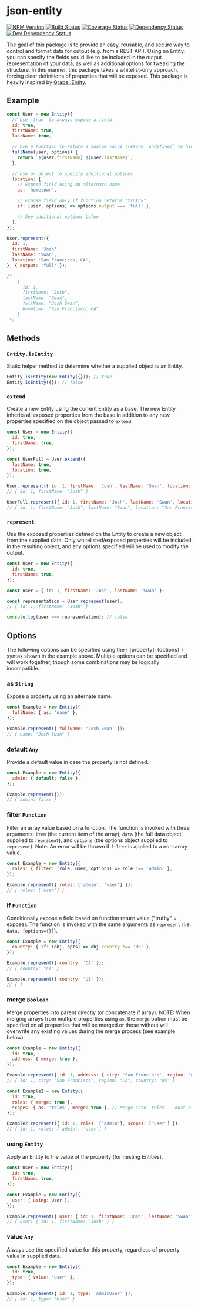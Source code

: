 # json-entity
[![NPM Version][npm-image]][npm-url] [![Build Status][build-image]][build-url] [![Coverage Status][coverage-image]][coverage-url] [![Dependency Status][depstat-image]][depstat-url] [![Dev Dependency Status][devdepstat-image]][devdepstat-url]

The goal of this package is to provide an easy, reusable, and secure way to control and format data for output (e.g. from a REST API). Using an Entity, you can specify the fields you'd like to be included in the output representation of your data, as well as additional options for tweaking the structure. In this manner, this package takes a whitelist-only approach, forcing clear definitions of properties that will be exposed. This package is heavily inspired by [Grape::Entity](https://github.com/ruby-grape/grape-entity).

## Example
```javascript
const User = new Entity({
  // Use `true` to always expose a field
  id: true,
  firstName: true,
  lastName: true,

  // Use a function to return a custom value (return `undefined` to hide in JSON)
  fullName(user, options) {
    return `${user.firstName} ${user.lastName}`;
  },

  // Use an object to specify additional options
  location: {
    // Expose field using an alternate name
    as: 'hometown',

    // Expose field only if function returns "truthy"
    if: (user, options) => options.output === 'full' },

    // See additional options below
  },
});

User.represent({
  id: 1,
  firstName: 'Josh',
  lastName: 'Swan',
  location: 'San Francisco, CA',
}, { output: 'full' });

/*
    {
      id: 1,
      firstName: "Josh",
      lastName: "Swan",
      fullName: "Josh Swan",
      hometown: "San Francisco, CA"
    }
 */
```

## Methods

### `Entity.isEntity`
Static helper method to determine whether a supplied object is an Entity.
```javascript
Entity.isEntity(new Entity({})); // true
Entity.isEntity({}); // false
```

### `extend`
Create a new Entity using the current Entity as a base. The new Entity inherits all exposed properties from the base in addition to any new properties specified on the object passed to `extend`.
```javascript
const User = new Entity({
  id: true,
  firstName: true,
});

const UserFull = User.extend({
  lastName: true,
  location: true,
});

User.represent({ id: 1, firstName: 'Josh', lastName: 'Swan', location: 'San Francisco, CA' });
// { id: 1, firstName: "Josh" }

UserFull.represent({ id: 1, firstName: 'Josh', lastName: 'Swan', location: 'San Francisco, CA' });
// { id: 1, firstName: "Josh", lastName: "Swan", location: "San Francisco, CA" }
```

### `represent`
Use the exposed properties defined on the Entity to create a new object from the supplied data. Only whitelisted/exposed properties will be included in the resulting object, and any options specified will be used to modify the output.
```javascript
const User = new Entity({
  id: true,
  firstName: true,
});

const user = { id: 1, firstName: 'Josh', lastName: 'Swan' };

const representation = User.represent(user);
// { id: 1, firstName: "Josh" }

console.log(user === representation); // false
```

## Options
The following options can be specified using the { [property]: {options} } syntax shown in the example above. Multiple options can be specified and will work together, though some combinations may be logically incompatible.

### as `String`
Expose a property using an alternate name.
```javascript
const Example = new Entity({
  fullName: { as: 'name' },
});

Example.represent({ fullName: 'Josh Swan' });
// { name: "Josh Swan" }
```

### default `Any`
Provide a default value in case the property is not defined.
```javascript
const Example = new Entity({
  admin: { default: false },
});

Example.represent({});
// { admin: false }
```

### filter `Function`
Filter an array value based on a function. The function is invoked with three arguments: `item` (the current item of the array), `data` (the full data object supplied to `represent`), and `options` (the options object supplied to `represent`). Note: An error will be thrown if `filter` is applied to a non-array value.
```javascript
const Example = new Entity({
  roles: { filter: (role, user, options) => role !== 'admin' },
});

Example.represent({ roles: ['admin', 'user'] });
// { roles: ['user'] }
```

### if `Function`
Conditionally expose a field based on function return value ("truthy" = expose). The function is invoked with the same arguments as `represent` (i.e. `data, [options={}]`).
```javascript
const Example = new Entity({
  country: { if: (obj, opts) => obj.country !== 'US' },
});

Example.represent({ country: 'CA' });
// { country: "CA" }

Example.represent({ country: 'US' });
// { }
```

### merge `Boolean`
Merge properties into parent directly (or concatenate if array). NOTE: When merging arrays from multiple properties using `as`, the `merge` option must be specified on all properties that will be merged or those without will overwrite any existing values during the merge process (see example below).
```javascript
const Example = new Entity({
  id: true,
  address: { merge: true },
});

Example.represent({ id: 1, address: { city: 'San Francisco', region: 'CA', country: 'US' } });
// { id: 1, city: "San Francisco", region: "CA", country: "US" }

const Example2 = new Entity({
  id: true,
  roles: { merge: true },
  scopes: { as: 'roles', merge: true }, // Merge into `roles` - must also specify `merge` on `roles`
});

Example2.represent({ id: 1, roles: ['admin'], scopes: ['user'] });
// { id: 1, roles: ['admin', 'user'] }
```

### using `Entity`
Apply an Entity to the value of the property (for nesting Entities).
```javascript
const User = new Entity({
  id: true,
  firstName: true,
});

const Example = new Entity({
  user: { using: User },
});

Example.represent({ user: { id: 1, firstName: 'Josh', lastName: 'Swan', location: 'San Francisco, CA' } });
// { user: { id: 1, firstName: "Josh" } }
```

### value `Any`
Always use the specified value for this property, regardless of property value in supplied data.
```javascript
const Example = new Entity({
  id: true,
  type: { value: 'User' },
});

Example.represent({ id: 1, type: 'AdminUser' });
// { id: 1, type: "User" }
```

[build-url]: https://travis-ci.org/joshswan/json-entity
[build-image]: https://travis-ci.org/joshswan/json-entity.svg?branch=master
[coverage-url]: https://coveralls.io/github/joshswan/json-entity
[coverage-image]: https://coveralls.io/repos/github/joshswan/json-entity/badge.svg
[depstat-url]: https://david-dm.org/joshswan/json-entity
[depstat-image]: https://david-dm.org/joshswan/json-entity.svg
[devdepstat-url]: https://david-dm.org/joshswan/json-entity#info=devDependencies
[devdepstat-image]: https://david-dm.org/joshswan/json-entity/dev-status.svg
[npm-url]: https://www.npmjs.com/package/json-entity
[npm-image]: https://badge.fury.io/js/json-entity.svg
